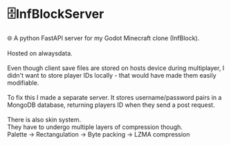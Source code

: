 <h1>🗄️InfBlockServer</h1>
🌐 A python FastAPI server for my Godot Minecraft clone (InfBlock).<br>
<br>Hosted on <a hred="https://infblock.alwaysdata.net">alwaysdata</a>.
<br><br>
Even though client save files are stored on hosts device during multiplayer, I didn't want to store player IDs locally - that would have made them easily modifiable.
<br><br>
To fix this I made a separate server. It stores username/password pairs in a MongoDB database, returning players ID when they send a post request.
<br><br>
There is also skin system. <br>
They have to undergo multiple layers of compression though. 
<br>
Palette -> Rectangulation -> Byte packing -> LZMA compression